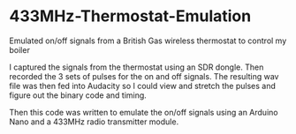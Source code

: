 # 433MHz-Thermostat-Emulation
Emulated on/off signals from a British Gas wireless thermostat to control my boiler

I captured the signals from the thermostat using an SDR dongle. Then recorded the 3 sets of pulses for the on and off signals. The resulting wav file was then fed into Audacity so I could view and stretch the pulses and figure out the binary code and timing.

Then this code was written to emulate the on/off signals using an Arduino Nano and a 433MHz radio transmitter module.

